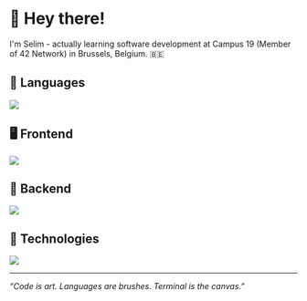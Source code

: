 # 👋 Hey there!

I'm Selim - actually learning software development at Campus 19 (Member of 42 Network) in Brussels, Belgium. 🇧🇪

## 🧬 Languages

[![](https://skillicons.dev/icons?i=bash,c,cpp,go,java,python,javascript,typescript,html,css)](https://skillicons.dev)

## 🖥 Frontend

[![](https://skillicons.dev/icons?i=react,vite,remix,next,tailwindcss)](https://skillicons.dev)

## 💾 Backend

[![](https://skillicons.dev/icons?i=django,spring,express,postgresql,prisma)](https://skillicons.dev)

## 🫆 Technologies

[![](https://skillicons.dev/icons?i=apple,debian,kali,nodejs,github,docker,aws)](https://skillicons.dev)

---

*“Code is art. Languages are brushes. Terminal is the canvas.”*
